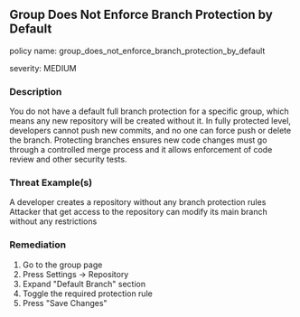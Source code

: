 ## Group Does Not Enforce Branch Protection by Default
policy name: group_does_not_enforce_branch_protection_by_default

severity: MEDIUM

### Description
You do not have a default full branch protection for a specific group, which means any new repository will be created without it. In fully protected level, developers cannot push new commits, and no one can force push or delete the branch. Protecting branches ensures new code changes must go through a controlled merge process and it allows enforcement of code review and other security tests.

### Threat Example(s)
A developer creates a repository without any branch protection rules
Attacker that get access to the repository can modify its main branch without any restrictions



### Remediation
1. Go to the group page
2. Press Settings -> Repository
3. Expand "Default Branch" section
4. Toggle the required protection rule
5. Press "Save Changes"



